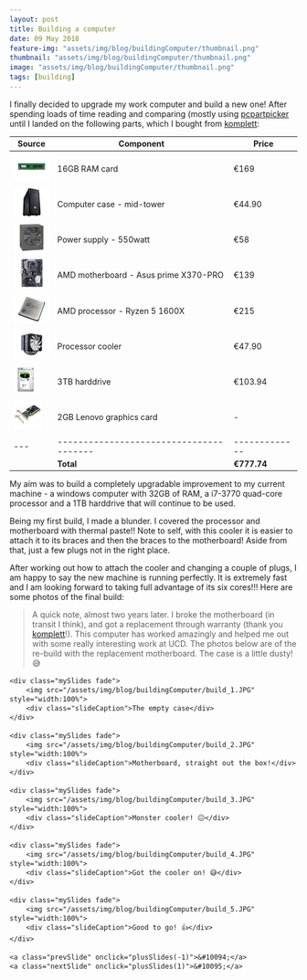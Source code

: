```yaml
---
layout: post
title: Building a computer
date: 09 May 2018
feature-img: "assets/img/blog/buildingComputer/thumbnail.png"
thumbnail: "assets/img/blog/buildingComputer/thumbnail.png"
image: "assets/img/blog/buildingComputer/thumbnail.png" 
tags: [building]
---
```


I finally decided to upgrade my work computer and build a new one! After spending loads of time reading and comparing (mostly using [pcpartpicker](https://pcpartpicker.com/) until I landed on the following parts, which I bought from [komplett](www.komplett.ie):

| Source | Component                             | Price       |
|--------|---------------------------------------|-------------|
| <a href="https://www.komplett.ie/crucial-16gb-pc4-19200-dimm/20801915/product"><img src="/assets/img/blog/buildingComputer/parts/RAM.jpeg" title="16GB RAM" style="float: left; margin-right: 1%; margin-bottom: 0.5em;" height=50 /></a> | 16GB RAM card                         | €169        |
| <a href="https://www.komplett.ie/cooler-master-force-500/20187454/product"><img src="/assets/img/blog/buildingComputer/parts/Tower.jpeg" title="Computer case" style="float: left; margin-right: 1%; margin-bottom: 0.5em;" height=50 /></a> | Computer case - mid-tower             | €44.90      |
| <a href="https://www.komplett.ie/fsp-fortron-raider-550-550-watt/80012046/product"><img src="/assets/img/blog/buildingComputer/parts/PowerSupply.jpeg" title="Power supply - 550watt" style="float: left; margin-right: 1%; margin-bottom: 0.5em;" height=50 /></a> | Power supply - 550watt                | €58         |
| <a href="https://www.komplett.ie/asus-prime-x370-pro/80047048/product"><img src="/assets/img/blog/buildingComputer/parts/Motherboard.jpeg" title="AMD motherboard - ASUS PRIME X370-PRO" style="float: left; margin-right: 1%; margin-bottom: 0.5em;" height=50 /></a> | AMD motherboard - Asus prime X370-PRO | €139        |
| <a href="https://www.komplett.ie/amd-ryzen-5-1600x/80047264/product"><img src="/assets/img/blog/buildingComputer/parts/Processor.jpeg" title="AMD Ryzen 5 1600X processor" style="float: left; margin-right: 1%; margin-bottom: 0.5em;" height=50 /></a> | AMD processor - Ryzen 5 1600X         | €215        |
| <a href="https://www.komplett.ie/gelid-solutions-phantom-120mm/80049239/product"><img src="/assets/img/blog/buildingComputer/parts/Cooler.jpeg" title="Processor cooler" style="float: left; margin-right: 1%; margin-bottom: 0.5em;" height=50 /></a> | Processor cooler                      | €47.90      |
| <a href="https://www.ebay.ie/itm/3TB-Seagata-Barracuda-3-5-inch-SATA-6G-Internal-Desktop-HDD-64MB-cache-7200-RPM/182509508780?ssPageName=STRK%3AMEBIDX%3AIT&_trksid=p2057872.m2749.l2649"><img src="/assets/img/blog/buildingComputer/parts/Harddrive.jpeg" title="3TB harddrive" style="float: left; margin-right: 1%; margin-bottom: 0.5em;" height=50 /></a> | 3TB harddrive                         | €103.94     |
| <a href="https://www.pc-canada.com/item/4X60M97031.html"><img src="/assets/img/blog/buildingComputer/parts/GraphicsCard.jpeg" title="3TB harddrive" style="float: left; margin-right: 1%; margin-bottom: 0.5em;" height=50 /></a> | 2GB Lenovo graphics card              | -           |
|---|---------------------------------------|-------------|
|   | **Total**                             | **€777.74** |

My aim was to build a completely upgradable improvement to my current machine - a windows computer with 32GB of RAM, a i7-3770 quad-core processor and a 1TB harddrive that will continue to be used.
            
Being my first build, I made a blunder. I covered the processor and motherboard with thermal paste!! Note to self, with this cooler it is easier to attach it to its braces and then the braces to the motherboard! Aside from that, just a few plugs not in the right place.
            
After working out how to attach the cooler and changing a couple of plugs, I am happy to say the new machine is running perfectly. It is extremely fast and I am looking forward to taking full advantage of its six cores!!! Here are some photos of the final build:

> A quick note, almost two years later. I broke the motherboard (in transit I think), and got a replacement through warranty (thank you [komplett](www.komplett.ie)!). This computer has worked amazingly and helped me out with some really interesting work at UCD. The photos below are of the re-build with the replacement motherboard. The case is a little dusty! 😅

<div class="slideshow-container">

    <div class="mySlides fade">
        <img src="/assets/img/blog/buildingComputer/build_1.JPG" style="width:100%">
        <div class="slideCaption">The empty case</div>
    </div>

    <div class="mySlides fade">
        <img src="/assets/img/blog/buildingComputer/build_2.JPG" style="width:100%">
        <div class="slideCaption">Motherboard, straight out the box!</div>
    </div>

    <div class="mySlides fade">
        <img src="/assets/img/blog/buildingComputer/build_3.JPG" style="width:100%">
        <div class="slideCaption">Monster cooler! 😐</div>
    </div>

    <div class="mySlides fade">
        <img src="/assets/img/blog/buildingComputer/build_4.JPG" style="width:100%">
        <div class="slideCaption">Got the cooler on! 😅</div>
    </div>

    <div class="mySlides fade">
        <img src="/assets/img/blog/buildingComputer/build_5.JPG" style="width:100%">
        <div class="slideCaption">Good to go! 👍</div>
    </div>

    <a class="prevSlide" onclick="plusSlides(-1)">&#10094;</a>
    <a class="nextSlide" onclick="plusSlides(1)">&#10095;</a>

</div>
